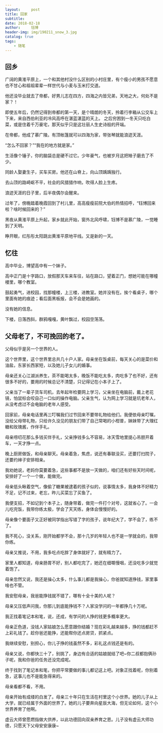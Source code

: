 ```yaml
--- 
layout:     post 
title: 回家
subtitle:  
date: 2018-02-18
author:     钰博 
header-img: img/190211_snow_3.jpg
catalog: true
tags:
    - 随笔
--- 
```


## 回乡

广阔的黄淮平原上，一个和其他村没什么区别的小村庄里，有个瘦小的男孩不愿意也不甘心和祖祖辈辈一样世代与小麦与玉米打交道。

他还没毕业就去了帝都，好男儿志在四方，四海之内皆兄弟，天地之大，何处不是家？！

即使五年后，仍然记得到帝都的第一天，是个晴朗的冬天，拎着行李箱从公交车上下来，来自西伯利亚的冷风高呼在湛蓝湛蓝的天上。
之后穷困到一冬天只吃白菜，或是住着千万豪宅，那天似乎只是这壮丽人生史诗般的开端。

在帝都，他成了慕广陵。有顶帐篷就可以四海为家，带张琴就能浪迹天涯。

“怎么不回家？”“我在的地方就是家。”

生活像个锤子，你的脑袋总是硬不过它。少年豪气，也被岁月这把矬子磨去了不少。

同龄人娶妻生子，买车买房。他还在山脊上，向山顶踽踽独行。

去山顶的路崎岖不平，社会的风猎猎作响，吹得人脸上生疼。

浪迹天涯的日子里，后半夜偶尔会醒来。

过年了，傍晚踏着晚霞回到了村儿里，高高瘦瘦前院大伯的热情招呼，“钰博回来啦？啥时候回来的？”

黑夜从黄淮平原上升起，家乡就此开始，窗外北风呼啸，钰博不是慕广陵，一觉睡到了天明。

睁开眼，红彤彤太阳跳出黄淮平原地平线。又是新的一天。



## 忆往
高中毕业，博望高中有一个妹子。

高中正门是十字路口，放假那天车来车往，站在路口，望着正门，想她可能在哪幢楼里，哪个教室。

鼓起勇气，进校园，找那幢楼，上三楼，进教室。她并没有在。挨个看桌子，哪个里面有她的痕迹；看后面黑板报，会不会是她画的。

没有她的信息。

下楼，日落西斜，群鸦嘎嘎，黄叶飘过，校园空荡荡。


## 父母老了，不可挽回的老了。
父母似乎是另一个世界的人。

这个世界里，这个世界里总共几十户人家。母亲坐在饭桌前，每天关心的是菜价和油盐，东家长西家短，以及她儿子女儿的婚事。

母亲还关心江湖派养生，茶不能喝太多，晚饭不能吃太多，肉吃多了也不好，还有很多不好的，要用的时候总记不清楚，只记得记在小本子上了。

父亲当了一辈子货车司机，去年起年检要网上学习，父亲坐在电脑前，戴上老花镜，怕鼠标会咬自己一口似的操作电脑。父亲生气，认为网上学习就是坑老年人，从没考虑过不会电脑的老年人感受。

回家前，母亲电话里再三叮嘱我们过节回来不要带礼物给他们。我便依母亲叮嘱，没给父母带礼物，只给许久没见的朋友们带了自己常喝的小柑普，妹妹带了大理红糖和玫瑰酱，作伴手礼。

母亲唠叨花那么多钱买伴手礼，父亲挣钱多么不容易，冰天雪地里提心吊胆开着车，一天才挣一点。

晚上厨房做饭，和母亲聊天。母亲着急，焦虑，说还有春联没买，还要打扫院子，还要约婶子安排相亲。

我劝她说，老妈你莫要着急，这些事都不是放一天做的，咱们还有好些天时间呢，安排好了一个一个做，能做完。

母亲低头瞅着空气，像偷了糖果被逮着的孩子似的，说事情太多，我身体不好精力不足，记不过来，老忘，昨儿买菜忘了买鱼了。

我便支招，不如记到个本子上，随身带着，做完一件打个对号，这就省心了。一会儿吃完饭，我带你练太极，学会了天天练，身体会慢慢好的。

母亲像个要面子又正好被同学指出写错了字的孩子，说年纪大了，学不会了，练不了。

我不死心，没关系，刚开始都学不会，那十几岁的年轻人也不是一学就会的，我带你练。

母亲又推说，不用，我多吃点吃胖了身体就好了，就有精力了。

家里人都知道，母亲肠胃不好，别人都吃完了，她还在细嚼慢咽，还没吃多少就觉着饱了。

母亲忽然又说，我还是操心太多，什么事儿都是我操心，你爸就知道挣钱，家里事啥也不管。

我安慰母亲，我爸能挣钱就不错了，哪有十全十美的人呢？

母亲又压低声问我，你那儿到底能挣钱不？人家没学问的一年都挣几十万呢。

我正找着笔记本和笔，说，还成，有学问的人挣的钱更多概率更大。

母亲正色道，没钱人家姑娘怎么愿意跟你结婚？现在彩礼越来越多，挣的钱都赶不上彩礼钱了。趁你爸还能挣，还能帮你还点房贷，抓紧点。

我继续安慰，别担心，你儿子挣的钱虽然不多，彩礼这点钱还是有的。

母亲又说，你都快三十了，别挑了，身边有合适的姑娘就结了吧~你二叔都抱俩孙子呢，我和你爸的任务还没完成呢。

终于找到了笔记本和笔，你把平常要做的事儿都记这上吧。对象正找着呢，你别着急，这事儿也不是能急得来的。

母亲看都不看，不用。

母亲开始有成缕的白发了。母亲三十年只在生活在村里这个小世界。她的儿子从上大学，就已经属于外面的世界了。她的儿子要奔向星辰大海，但无论如何，这个小世界养育了他啊。

虚云大师曾愿燃指做大供养，以此功德回向双亲养育之恩。儿子没有虚云大师功德，只愿天下父母安安康康~

